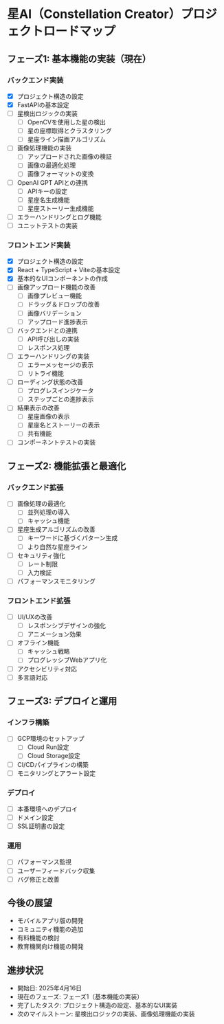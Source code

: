 # 星AI（Constellation Creator）プロジェクトロードマップ

## フェーズ1: 基本機能の実装（現在）

### バックエンド実装
- [x] プロジェクト構造の設定
- [x] FastAPIの基本設定
- [ ] 星検出ロジックの実装
  - [ ] OpenCVを使用した星の検出
  - [ ] 星の座標取得とクラスタリング
  - [ ] 星座ライン描画アルゴリズム
- [ ] 画像処理機能の実装
  - [ ] アップロードされた画像の検証
  - [ ] 画像の最適化処理
  - [ ] 画像フォーマットの変換
- [ ] OpenAI GPT APIとの連携
  - [ ] APIキーの設定
  - [ ] 星座名生成機能
  - [ ] 星座ストーリー生成機能
- [ ] エラーハンドリングとログ機能
- [ ] ユニットテストの実装

### フロントエンド実装
- [x] プロジェクト構造の設定
- [x] React + TypeScript + Viteの基本設定
- [x] 基本的なUIコンポーネントの作成
- [ ] 画像アップロード機能の改善
  - [ ] 画像プレビュー機能
  - [ ] ドラッグ＆ドロップの改善
  - [ ] 画像バリデーション
  - [ ] アップロード進捗表示
- [ ] バックエンドとの連携
  - [ ] API呼び出しの実装
  - [ ] レスポンス処理
- [ ] エラーハンドリングの実装
  - [ ] エラーメッセージの表示
  - [ ] リトライ機能
- [ ] ローディング状態の改善
  - [ ] プログレスインジケータ
  - [ ] ステップごとの進捗表示
- [ ] 結果表示の改善
  - [ ] 星座画像の表示
  - [ ] 星座名とストーリーの表示
  - [ ] 共有機能
- [ ] コンポーネントテストの実装

## フェーズ2: 機能拡張と最適化

### バックエンド拡張
- [ ] 画像処理の最適化
  - [ ] 並列処理の導入
  - [ ] キャッシュ機能
- [ ] 星座生成アルゴリズムの改善
  - [ ] キーワードに基づくパターン生成
  - [ ] より自然な星座ライン
- [ ] セキュリティ強化
  - [ ] レート制限
  - [ ] 入力検証
- [ ] パフォーマンスモニタリング

### フロントエンド拡張
- [ ] UI/UXの改善
  - [ ] レスポンシブデザインの強化
  - [ ] アニメーション効果
- [ ] オフライン機能
  - [ ] キャッシュ戦略
  - [ ] プログレッシブWebアプリ化
- [ ] アクセシビリティ対応
- [ ] 多言語対応

## フェーズ3: デプロイと運用

### インフラ構築
- [ ] GCP環境のセットアップ
  - [ ] Cloud Run設定
  - [ ] Cloud Storage設定
- [ ] CI/CDパイプラインの構築
- [ ] モニタリングとアラート設定

### デプロイ
- [ ] 本番環境へのデプロイ
- [ ] ドメイン設定
- [ ] SSL証明書の設定

### 運用
- [ ] パフォーマンス監視
- [ ] ユーザーフィードバック収集
- [ ] バグ修正と改善

## 今後の展望
- モバイルアプリ版の開発
- コミュニティ機能の追加
- 有料機能の検討
- 教育機関向け機能の開発

## 進捗状況
- 開始日: 2025年4月16日
- 現在のフェーズ: フェーズ1（基本機能の実装）
- 完了したタスク: プロジェクト構造の設定、基本的なUI実装
- 次のマイルストーン: 星検出ロジックの実装、画像処理機能の実装 